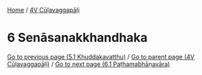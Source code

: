 
[Home](/) / [4V Cūḷavaggapāḷi](../4V.md)

# 6 Senāsanakkhandhaka


[Go to previous page (5.1 Khuddakavatthu)](5/5.1.md) / [Go to parent page (4V Cūḷavaggapāḷi)](0.md) / [Go to next page (6.1 Paṭhamabhāṇavāra)](6/6.1.md)


